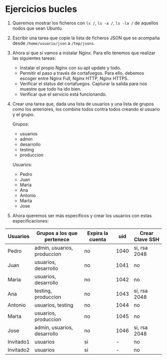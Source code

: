 # Ejercicios bucles

1. Queremos mostrar los ficheros con `ls /`, `ls -a /`, `ls -la /` de aquellos nodos que sean Ubuntu.

2. Escribir una tarea que copie la lista de ficheros JSON que se acompaña desde `/home/usuario/json` a `/tmp/jsons`.



3. Ahora sí que sí vamos a instalar Nginx. Para ello tenemos que realizar las siguientes tareas:
	- Instalar el propio Nginx con su apt update y todo.
	- Permitir el paso a través de cortafuegos. Para ello, debemos escoger entre Nginx Full, Nginx HTTP, Nginx HTTPS.
	- Verificar el status del cortafuegos. Capturar la salida para nos muestre que todo ha ido bien.
	- Verificar que el servicio está funcionando.

4. Crear una tarea que, dada una lista de usuarios y una lista de grupos como los anteriores, los combine todos contra todos creando el usuario y el grupo. 


    Grupos:
   - usuarios
   - admin
   - desarrollo
   - testing
   - produccion

    Usuarios:
    - Pedro
    - Juan
    - Maria
    - Ana
    - Antonio
    - Marta
    - Jose

5. Ahora queremos ser más específicos y crear los usuarios con estas especificaciones:

| Usuarios | Grupos a los que pertenece     | Expira la cuenta | uid  | Crear Clave SSH |
|----------|--------------------------------|-------------------|------|-----------------|
| Pedro    | admin, usuarios, produccion    | no                | 1040 | si, rsa 2048    |
| Juan     | usuarios, desarrollo           | no                | 1041 | no              |
| Maria    | usuarios, desarrollo           | no                | 1042 | no              |
| Ana      | testing, produccion           | no                | 1043 | si, rsa 2048    |
| Antonio  | usuarios, testing              | no                | 1044 | no              |
| Marta    | usuarios, produccion           | no                | 1045 | no              |
| Jose     | admin, usuarios, desarrollo    | no                | 1046 | si, rsa 2048    |
| Invitado1| usuarios                        | si                | -    | no              |
| Invitado2| usuarios                        | si                | -    | no              |
